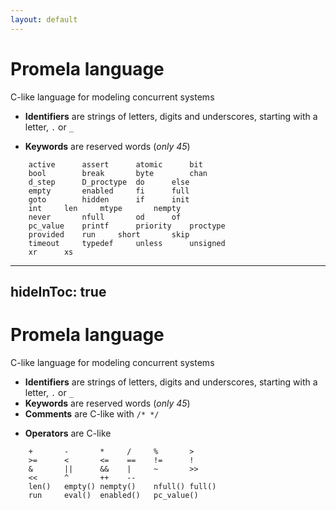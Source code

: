 ```yaml
---
layout: default
---
```


# Promela language
C-like language for modeling concurrent systems

<v-click>

- **Identifiers** are strings of letters, digits and underscores, starting with a letter, `.` or `_` 

</v-click>


<v-click>

- **Keywords** are reserved words (_only 45_)
```promela{all}
    active		assert		atomic		bit
    bool		break		byte		chan
    d_step		D_proctype	do		else
    empty		enabled		fi		full
    goto		hidden		if		init
    int		len		mtype		nempty
    never		nfull		od		of
    pc_value	printf		priority	proctype
    provided	run		short		skip
    timeout		typedef		unless		unsigned
    xr		xs
```

</v-click>

---
hideInToc: true
---

# Promela language
C-like language for modeling concurrent systems

- **Identifiers** are strings of letters, digits and underscores, starting with a letter, `.` or `_` 
- **Keywords** are reserved words (_only 45_)
- **Comments** are C-like with `/* */`
<v-click> 

- **Operators** are C-like 
```promela
    +	    -	    *	  /	    %	    >
	>=	    <	    <=	  ==	!=	    !
	&	    ||	    &&	  |	    ~	    >>
	<<	    ^	    ++    --
	len()	empty()	nempty()	nfull()	full()
	run	    eval()	enabled()	pc_value()
```
</v-click>